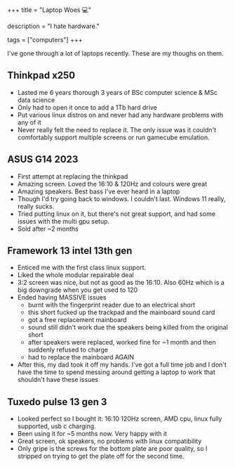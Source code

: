 +++
title = "Laptop Woes 💻"

description = "I hate hardware."

tags = ["computers"]
+++

I've gone through a lot of laptops recently. These are my thoughs on them.

## Thinkpad x250

- Lasted me 6 years thorough 3 years of BSc computer science & MSc data science
- Only had to open it once to add a 1Tb hard drive
- Put various linux distros on and never had any hardware problems with any of it
- Never really felt the need to replace it. The only issue was it couldn't comfortably support multiple screens or run gamecube emulation.

## ASUS G14 2023

- First attempt at replacing the thinkpad
- Amazing screen. Loved the 16:10 & 120Hz and colours were great
- Amazing speakers. Best bass I've ever heard in a laptop
- Though I'd try going back to windows. I couldn't last. Windows 11 really, really sucks.
- Tried putting linux on it, but there's not great support, and had some issues with the multi gpu setup.
- Sold after ~2 months

## Framework 13 intel 13th gen

- Enticed me with the first class linux support.
- Liked the whole modular repairable deal
- 3:2 screen was nice, but not as good as the 16:10. Also 60Hz which is a big downgrade when you get used to 120
- Ended having MASSIVE issues
  * burnt with the fingerprint reader due to an electrical short
  * this short fucked up the trackpad and the mainboard sound card
  * got a free replacement mainboard
  * sound still didn't work due the speakers being killed from the original short
  * after speakers were replaced, worked fine for ~1 month and then suddenly refused to charge
  * had to replace the mainboard AGAIN
- After this, my dad took it off my hands. I've got a full time job and I don't have the time to spend messing around getting a laptop to work that shouldn't have these issues

## Tuxedo pulse 13 gen 3

- Looked perfect so I bought it: 16:10 120Hz screen, AMD cpu, linux fully supported, usb c charging.
- Been using it for ~5 months now. Very happy with it
- Great screen, ok speakers, no problems with linux compatibility
- Only gripe is the screws for the bottom plate are poor quality, so I stripped on trying to get the plate off for the second time.
